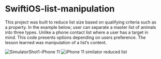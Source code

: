 # SwiftiOS-list-manipulation
This project was built to reduce list size based on qualifying criteria such as a property. In the example below; user can separate a master list of animals into three types. 
Unlike a phone contact list where a user has a target in mind. This code presents options depending on users preference. 
The lesson learned was manipulation of a list’s content. 

![SimulatorShot1-iPhone 11](https://user-images.githubusercontent.com/73205734/140003598-b4a02689-6939-4c80-bf9a-8b3610bbf321.png) ![iPhone 11 similator reduced list](SimulatorShot2-iPhone11.png)
